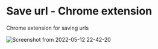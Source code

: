 # Save url - Chrome extension
Chrome extension for saving urls

![Screenshot from 2022-05-12 22-42-20](https://user-images.githubusercontent.com/98599998/168164452-72106566-21dd-401c-98cc-3aba143840f8.png)
